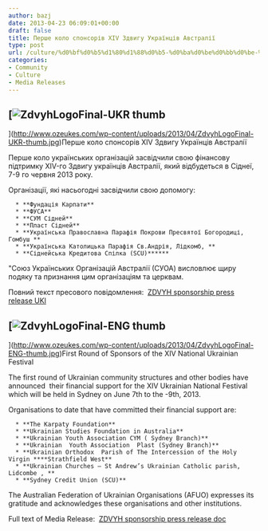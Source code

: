 ```yaml
---
author: bazj
date: 2013-04-23 06:09:01+00:00
draft: false
title: Перше коло спонсорів XIV Здвигу Українців Австралії
type: post
url: /culture/%d0%bf%d0%b5%d1%80%d1%88%d0%b5-%d0%ba%d0%be%d0%bb%d0%be-%d1%81%d0%bf%d0%be%d0%bd%d1%81%d0%be%d1%80%d1%96%d0%b2-xiv-%d0%b7%d0%b4%d0%b2%d0%b8%d0%b3%d1%83-%d1%83%d0%ba%d1%80%d0%b0%d1%97%d0%bd%d1%86%d1%96/
categories:
- Community
- Culture
- Media Releases
---
```


## [![ZdvyhLogoFinal-UKR thumb](http://www.ozeukes.com/wp-content/uploads/2013/04/ZdvyhLogoFinal-UKR-thumb.jpg)
](http://www.ozeukes.com/wp-content/uploads/2013/04/ZdvyhLogoFinal-UKR-thumb.jpg)Перше коло спонсорів XIV Здвигу Українців Австралії




Перше коло українських організацій засвідчили свою фінансову підтримку XIV-го Здвигу українців Австралії, який відбудеться в Сіднеї, 7-9 го червня 2013 року.

Організації, які насьогодні засвідчили свою допомогу:



	  * **Фундація Карпати**
	  * **ФУСА**
	  * **СУМ Сідней**
	  * **Пласт Сідней**
	  * **Українська Православна Парафія Покрови Пресвятої Богородиці, Гомбуш **
	  * **Українська Католицька Парафія Св.Андрія, Лідкомб, **
	  * **Сіднейська Кредитова Спілка (SCU)******

"Союз Українських Організацій Австралії (СУОА) висловлює щиру подяку та признання цим організаціям та церквам.

Повний текст пресового повідомлення:  [ZDVYH sponsorship press release UKI](http://www.ozeukes.com/wp-content/uploads/2013/04/ZDVYH-sponsorship-press-release-UKI.pdf)




## [![ZdvyhLogoFinal-ENG thumb](http://www.ozeukes.com/wp-content/uploads/2013/04/ZdvyhLogoFinal-ENG-thumb.jpg)
](http://www.ozeukes.com/wp-content/uploads/2013/04/ZdvyhLogoFinal-ENG-thumb.jpg)First Round of Sponsors of the XIV National Ukrainian Festival




The first round of Ukrainian community structures and other bodies have announced  their financial support for the XIV Ukrainian National Festival which will be held in Sydney on June 7th to the -9th, 2013.

Organisations to date that have committed their financial support are:



	  * **The Karpaty Foundation**
	  * **Ukrainian Studies Foundation in Australia**
	  * **Ukrainian Youth Association CYM ( Sydney Branch)**
	  * **Ukrainian  Youth Association  Plast (Sydney Branch)**
	  * **Ukrainian Orthodox  Parish of The Intercession of the Holy Virgin ****Strathfield West**
	  * **Ukrainian Churches – St Andrew’s Ukrainian Catholic parish, Lidcombe , **
	  * **Sydney Credit Union (SCU)**

The Australian Federation of Ukrainian Organisations (AFUO) expresses its gratitude and acknowledges these organisations and other institutions.

Full text of Media Release:  [ZDVYH sponsorship press release doc](http://www.ozeukes.com/wp-content/uploads/2013/04/ZDVYH-sponsorship-press-release-doc.pdf)
